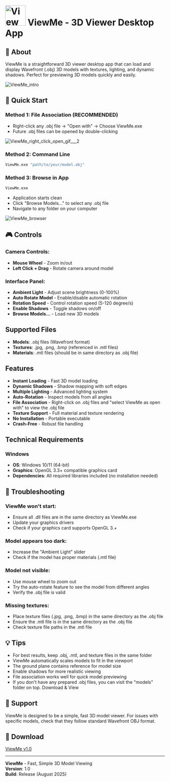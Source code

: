# <img width="64" height="64" alt="ViewMelogo_png" src="https://github.com/user-attachments/assets/8db2bb83-86f5-4e42-8152-51705732d37d" /> ViewMe - 3D Viewer Desktop App


## 🎯 **About**
ViewMe is a straightforward 3D viewer desktop app that can load and display Wavefront (.obj) 3D models with textures, lighting, and dynamic shadows. Perfect for previewing 3D models quickly and easily.


![ViewMe_intro](https://github.com/user-attachments/assets/fbbd3a19-2602-46c4-9f1b-98436cd4c8aa)


## 🚀 **Quick Start**

### **Method 1: File Association (RECOMMENDED)**
- Right-click any .obj file -> "Open with" -> Choose ViewMe.exe
- Future .obj files can be opened by double-clicking

![ViewMe_right_click_open_gif___2](https://github.com/user-attachments/assets/1c576483-0fb2-4f2a-a7c4-59f41f7b38c5)

### **Method 2: Command Line**
```bash
ViewMe.exe "path/to/your/model.obj"
```

### **Method 3: Browse in App**
```bash
ViewMe.exe
```
- Application starts clean
- Click "Browse Models..." to select any .obj file
- Navigate to any folder on your computer

![ViewMe_browser](https://github.com/user-attachments/assets/3818f697-33af-44cf-8e48-14cda3b1f52c)

## 🎮 **Controls**

### **Camera Controls:**
- **Mouse Wheel** - Zoom in/out
- **Left Click + Drag** - Rotate camera around model

### **Interface Panel:**
- **Ambient Light** - Adjust scene brightness (0-100%)
- **Auto Rotate Model** - Enable/disable automatic rotation
- **Rotation Speed** - Control rotation speed (5-120 degree/s)
- **Enable Shadows** - Toggle shadows on/off
- **Browse Models...** - Load new 3D models

## **Supported Files**
- **Models**: .obj files (Wavefront format)
- **Textures**: .jpg, .png, .bmp (referenced in .mtl files)
- **Materials**: .mtl files (should be in same directory as .obj file)

## **Features**
- **Instant Loading** - Fast 3D model loading
- **Dynamic Shadows** - Shadow mapping with soft edges
- **Multiple Lighting** - Advanced lighting system
- **Auto-Rotation** - Inspect models from all angles
- **File Association** - Right-click on .obj files and "select ViewMe as open with" to view the .obj file
- **Texture Support** - Full material and texture rendering
- **No Installation** - Portable executable
- **Crash-Free** - Robust file handling

## **Technical Requirements**

### **Windows**
- **OS**: Windows 10/11 (64-bit)
- **Graphics**: OpenGL 3.3+ compatible graphics card
- **Dependencies**: All required libraries included (no installation needed)

## 🫨 **Troubleshooting**

### **ViewMe won't start:**
- Ensure all .dll files are in the same directory as ViewMe.exe
- Update your graphics drivers
- Check if your graphics card supports OpenGL 3.+

### **Model appears too dark:**
- Increase the "Ambient Light" slider
- Check if the model has proper materials (.mtl file)

### **Model not visible:**
- Use mouse wheel to zoom out
- Try the auto-rotate feature to see the model from different angles
- Verify the .obj file is valid

### **Missing textures:**
- Place texture files (.jpg, .png, .bmp) in the same directory as the .obj file
- Ensure the .mtl file is in the same directory as the .obj file
- Check texture file paths in the .mtl file

## 💡 **Tips**
- For best results, keep .obj, .mtl, and texture files in the same folder
- ViewMe automatically scales models to fit in the viewport
- The ground plane contains reference for model size
- Enable shadows for more realistic viewing
- File association works well for quick model previewing
- If you don't have any prepared .obj files, you can visit the "models" folder on top. Download & View

## 📧 **Support**
ViewMe is designed to be a simple, fast 3D model viewer. For issues with specific models, check that they follow standard Wavefront OBJ format.

## 📎 **Download**
[ViewMe v1.0](https://github.com/1zgi/3D_Object_Loader_and_Viewer/releases/tag/vwm1.0)

---
**ViewMe** - Fast, Simple 3D Model Viewing  
**Version**: 1.0   
**Build**: Release (August 2025)
